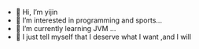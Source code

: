 - 👋 Hi, I’m yijin
- 👀 I’m interested in programming and sports...
- 🌱 I’m currently learning JVM ...
- 💞️ I just tell myself that I deserve what I want ,and I will
     
<!---
wuyijin666/wuyijin666 is a ✨ special ✨ repository because its `README.md` (this file) appears on your GitHub profile.
You can click the Preview link to take a look at your changes.
--->
